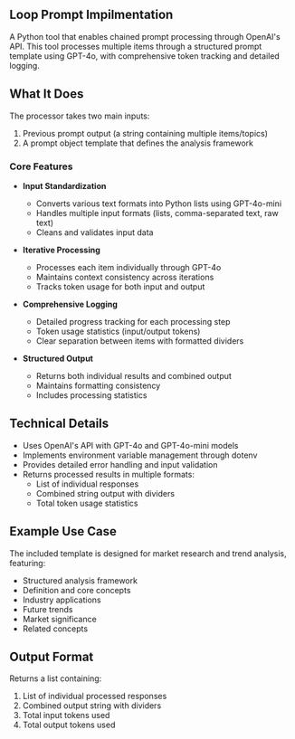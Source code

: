## Loop Prompt Impilmentation

A Python tool that enables chained prompt processing through OpenAI's API. This tool processes multiple items through a structured prompt template using GPT-4o, with comprehensive token tracking and detailed logging.

## What It Does

The processor takes two main inputs:
1. Previous prompt output (a string containing multiple items/topics)
2. A prompt object template that defines the analysis framework

### Core Features

- **Input Standardization**
  - Converts various text formats into Python lists using GPT-4o-mini
  - Handles multiple input formats (lists, comma-separated text, raw text)
  - Cleans and validates input data

- **Iterative Processing**
  - Processes each item individually through GPT-4o
  - Maintains context consistency across iterations
  - Tracks token usage for both input and output

- **Comprehensive Logging**
  - Detailed progress tracking for each processing step
  - Token usage statistics (input/output tokens)
  - Clear separation between items with formatted dividers

- **Structured Output**
  - Returns both individual results and combined output
  - Maintains formatting consistency
  - Includes processing statistics

## Technical Details

- Uses OpenAI's API with GPT-4o and GPT-4o-mini models
- Implements environment variable management through dotenv
- Provides detailed error handling and input validation
- Returns processed results in multiple formats:
  - List of individual responses
  - Combined string output with dividers
  - Total token usage statistics

## Example Use Case

The included template is designed for market research and trend analysis, featuring:
- Structured analysis framework
- Definition and core concepts
- Industry applications
- Future trends
- Market significance
- Related concepts

## Output Format

Returns a list containing:
1. List of individual processed responses
2. Combined output string with dividers
3. Total input tokens used
4. Total output tokens used
